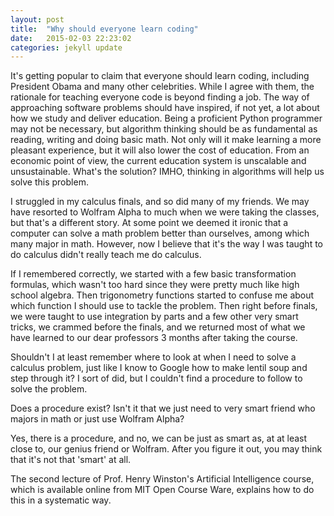 ```yaml
---
layout: post
title:  "Why should everyone learn coding"
date:   2015-02-03 22:23:02
categories: jekyll update
---
```

It's getting popular to claim that everyone should learn coding, including President Obama and many
other celebrities. While I agree with them, the rationale for teaching everyone code is beyond finding
a job. The way of approaching software problems should have inspired, if not yet, a lot about how
we study and deliver education. Being a proficient Python programmer may not be necessary, but algorithm
thinking should be as fundamental as reading, writing and doing basic math. Not only will it make
learning a more pleasant experience, but it will also lower the cost of education. From an economic
point of view, the current education system is unscalable and unsustainable. What's the solution?
IMHO, thinking in algorithms will help us solve this problem.

I struggled in my calculus finals, and so did many of my friends. We may have resorted to Wolfram Alpha
to much when we were taking the classes, but that's a different story. At some point we deemed it ironic
that a computer can solve a math problem better than ourselves, among which many major in math. However,
now I believe that it's the way I was taught to do calculus didn't really teach me do calculus.

If I remembered correctly, we started with a few basic transformation formulas, which wasn't too hard
since they were pretty much like high school algebra. Then trigonometry functions started to confuse me
about which function I should use to tackle the problem. Then right before finals, we were taught to
use integration by parts and a few other very smart tricks, we crammed before the finals, and we returned
most of what we have learned to our dear professors 3 months after taking the course.

Shouldn't I at least remember where to look at when I need to solve a calculus problem, just like I
know to Google how to make lentil soup and step through it? I sort of did, but I couldn't find a procedure
to follow to solve the problem.

Does a procedure exist? Isn't it that we just need to very smart friend who majors in math or just use
Wolfram Alpha?

Yes, there is a procedure, and no, we can be just as smart as, at at least close to, our genius friend
or Wolfram. After you figure it out, you may think that it's not that 'smart' at all.

The second lecture of Prof. Henry Winston's Artificial Intelligence course, which is available online
from MIT Open Course Ware, explains how to do this in a systematic way. 